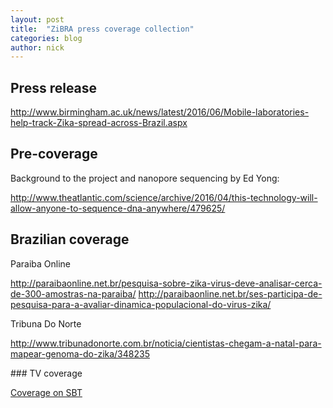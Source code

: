 ```yaml
---
layout: post
title:  "ZiBRA press coverage collection"
categories: blog
author: nick
---
```


## Press release

http://www.birmingham.ac.uk/news/latest/2016/06/Mobile-laboratories-help-track-Zika-spread-across-Brazil.aspx

## Pre-coverage

Background to the project and nanopore sequencing by Ed Yong:

<http://www.theatlantic.com/science/archive/2016/04/this-technology-will-allow-anyone-to-sequence-dna-anywhere/479625/>

## Brazilian coverage

Paraiba Online

<http://paraibaonline.net.br/pesquisa-sobre-zika-virus-deve-analisar-cerca-de-300-amostras-na-paraiba/>
<http://paraibaonline.net.br/ses-participa-de-pesquisa-para-a-avaliar-dinamica-populacional-do-virus-zika/>

Tribuna Do Norte

<http://www.tribunadonorte.com.br/noticia/cientistas-chegam-a-natal-para-mapear-genoma-do-zika/348235>

### TV coverage

<a href="https://www.youtube.com/watch?v=9YXfXy9sh_I&app=desktop">Coverage on SBT</a>


